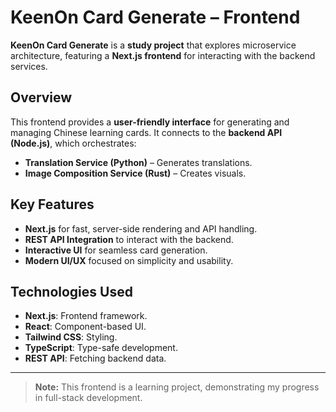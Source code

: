 # KeenOn Card Generate – Frontend

**KeenOn Card Generate** is a **study project** that explores microservice architecture, featuring a **Next.js frontend** for interacting with the backend services.

## Overview

This frontend provides a **user-friendly interface** for generating and managing Chinese learning cards. It connects to the **backend API (Node.js)**, which orchestrates:
- **Translation Service (Python)** – Generates translations.
- **Image Composition Service (Rust)** – Creates visuals.

## Key Features
- **Next.js** for fast, server-side rendering and API handling.
- **REST API Integration** to interact with the backend.
- **Interactive UI** for seamless card generation.
- **Modern UI/UX** focused on simplicity and usability.

## Technologies Used
- **Next.js**: Frontend framework.
- **React**: Component-based UI.
- **Tailwind CSS**: Styling.
- **TypeScript**: Type-safe development.
- **REST API**: Fetching backend data.
  

---

> **Note:** This frontend is a learning project, demonstrating my progress in full-stack development.
